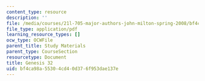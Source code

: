 ```yaml
---
content_type: resource
description: ''
file: /media/courses/21l-705-major-authors-john-milton-spring-2008/bf4ca98a55304cd40d376f953dae137e_MIT21L_705S08_genesis32.pdf
file_type: application/pdf
learning_resource_types: []
ocw_type: OCWFile
parent_title: Study Materials
parent_type: CourseSection
resourcetype: Document
title: Genesis 32
uid: bf4ca98a-5530-4cd4-0d37-6f953dae137e
---
```

